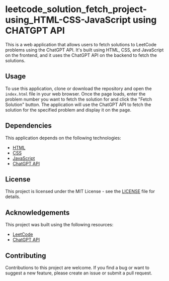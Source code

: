 # leetcode_solution_fetch_project-using_HTML-CSS-JavaScript using CHATGPT API

This is a web application that allows users to fetch solutions to LeetCode problems using the ChatGPT API. It's built using HTML, CSS, and JavaScript on the frontend, and it uses the ChatGPT API on the backend to fetch the solutions.

## Usage

To use this application, clone or download the repository and open the `index.html` file in your web browser. Once the page loads, enter the problem number you want to fetch the solution for and click the "Fetch Solution" button. The application will use the ChatGPT API to fetch the solution for the specified problem and display it on the page.

## Dependencies

This application depends on the following technologies:

- [HTML](https://html.com/)
- [CSS](https://www.w3.org/Style/CSS/)
- [JavaScript](https://developer.mozilla.org/en-US/docs/Web/JavaScript)
- [ChatGPT API](https://github.com/shreyash00007/chatGPT)

## License

This project is licensed under the MIT License - see the [LICENSE](LICENSE) file for details.

## Acknowledgements

This project was built using the following resources:

- [LeetCode](https://leetcode.com/)
- [ChatGPT API](https://github.com/shreyash00007/chatGPT)

## Contributing

Contributions to this project are welcome. If you find a bug or want to suggest a new feature, please create an issue or submit a pull request.

